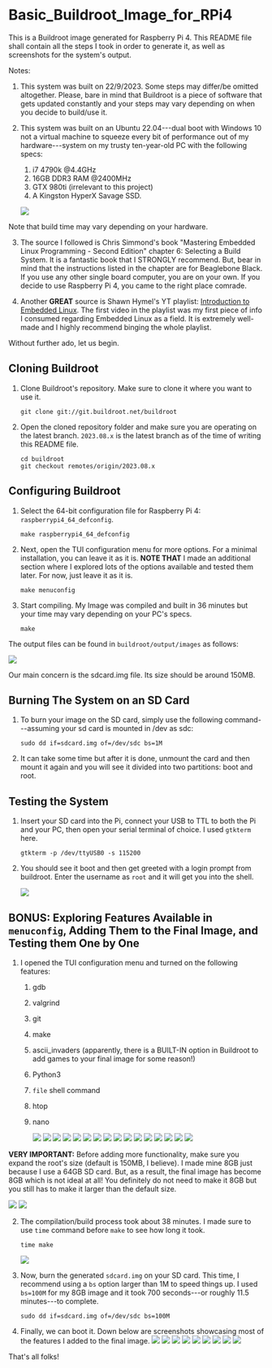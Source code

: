 # Basic_Buildroot_Image_for_RPi4

This is a Buildroot image generated for Raspberry Pi 4. This README file shall contain all the steps I took in order to generate it, as well as screenshots for the system's output.

Notes:

  1. This system was built on 22/9/2023. Some steps may differ/be omitted altogether. Please, bare in mind that Buildroot is a piece of software that gets updated constantly and your steps may vary depending on when you decide to build/use it.
     
  2. This system was built on an Ubuntu 22.04---dual boot with Windows 10 not a virtual machine to squeeze every bit of performance out of my hardware---system on my trusty ten-year-old PC with the following specs:

       1. i7 4790k @4.4GHz
       1. 16GB DDR3 RAM @2400MHz
       1. GTX 980ti (irrelevant to this project) 
       1. A Kingston HyperX Savage SSD.
       
       ![](README_Photos/drip.png)
     
 Note that build time may vary depending on your hardware.
 
  3. The source I followed is Chris Simmond's book "Mastering Embedded Linux Programming - Second Edition" chapter 6: Selecting a Build System. It is a fantastic book that I STRONGLY recommend. But, bear in mind that the instructions listed in the chapter are for Beaglebone Black. If you use any other single board computer, you are on your own. If you decide to use Raspberry Pi 4, you came to the right place comrade.

  4. Another **GREAT** source is Shawn Hymel's YT playlist: [Introduction to Embedded Linux](https://youtube.com/playlist?list=PLEBQazB0HUyTpoJoZecRK6PpDG31Y7RPB&si=eVCmHkRdOECZorKh). The first video in the playlist was my first piece of info I consumed regarding Embedded Linux as a field. It is extremely well-made and I highly recommend binging the whole playlist.

Without further ado, let us begin.


## Cloning Buildroot

1. Clone Buildroot's repository. Make sure to clone it where you want to use it.

   ```
   git clone git://git.buildroot.net/buildroot
   ```


2. Open the cloned repository folder and make sure you are operating on the latest branch. `2023.08.x` is the latest branch as of the time of writing this README file.

   ```
   cd buildroot
   git checkout remotes/origin/2023.08.x
   ```


## Configuring Buildroot

1. Select the 64-bit configuration file for Raspberry Pi 4: `raspberrypi4_64_defconfig`.

   ```
   make raspberrypi4_64_defconfig
   ```


2. Next, open the TUI configuration menu for more options. For a minimal installation, you can leave it as it is. **NOTE THAT** I made an additional section where I explored lots of the options available and tested them later. For now, just leave it as it is.

   ```
   make menuconfig
   ```

3. Start compiling. My Image was compiled and built in 36 minutes but your time may vary depending on your PC's specs.

   ```
   make
   ```


The output files can be found in `buildroot/output/images` as follows:

![](README_Photos/18.png)

Our main concern is the sdcard.img file. Its size should be around 150MB.


## Burning The System on an SD Card

1. To burn your image on the SD card, simply use the following command---assuming your sd card is mounted in /dev as sdc:

   ```
   sudo dd if=sdcard.img of=/dev/sdc bs=1M
   ```


2. It can take some time but after it is done, unmount the card and then mount it again and you will see it divided into two partitions: boot and root.


## Testing the System

1. Insert your SD card into the Pi, connect your USB to TTL to both the Pi and your PC, then open your serial terminal of choice. I used `gtkterm` here.

   ```
   gtkterm -p /dev/ttyUSB0 -s 115200
   ```

2. You should see it boot and then get greeted with a login prompt from buildroot. Enter the username as `root` and it will get you into the shell.

   ![](README_Photos/21.png)



## **BONUS**: Exploring Features Available in `menuconfig`, Adding Them to the Final Image, and Testing them One by One

1. I opened the TUI configuration menu and turned on the following features:
   1. gdb
   2. valgrind
   3. git
   4. make
   5. ascii_invaders (apparently, there is a BUILT-IN option in Buildroot to add games to your final image for some reason!)
   6. Python3
   7. `file` shell command
   8. htop
   9. nano

       ![](README_Photos/1.png)
       ![](README_Photos/2.png)
       ![](README_Photos/3.png)
       ![](README_Photos/4.png)
       ![](README_Photos/5.png)
       ![](README_Photos/6.png)
       ![](README_Photos/7.png)
       ![](README_Photos/8.png)
       ![](README_Photos/9.png)
       ![](README_Photos/10.png)
       ![](README_Photos/11.png)
       ![](README_Photos/12.png)
       ![](README_Photos/13.png)
       ![](README_Photos/14.png)
       ![](README_Photos/15.png)
       ![](README_Photos/16.png)



**VERY IMPORTANT:** Before adding more functionality, make sure you expand the root's size (default is 150MB, I believe). I made mine 8GB just because I use a 64GB SD card. But, as a result, the final image has become 8GB which is not ideal at all! You definitely do not need to make it 8GB but you still has to make it larger than the default size.

  ![](README_Photos/19.png)
  ![](README_Photos/20.png)

       
2. The compilation/build process took about 38 minutes. I made sure to use `time` command before `make` to see how long it took.

   ```
   time make
   ```

   ![](README_Photos/17.png)


3. Now, burn the generated `sdcard.img` on your SD card. This time, I recommend using a `bs` option larger than 1M to speed things up. I used `bs=100M` for my 8GB image and it took 700 seconds---or roughly 11.5 minutes---to complete.

   ```
   sudo dd if=sdcard.img of=/dev/sdc bs=100M
   ```


4. Finally, we can boot it. Down below are screenshots showcasing most of the features I added to the final image.
       ![](README_Photos/23.png)
       ![](README_Photos/24.png)
       ![](README_Photos/25.png)
       ![](README_Photos/26.png)
       ![](README_Photos/27.png)
       ![](README_Photos/28.png)
       ![](README_Photos/29.png)
       ![](README_Photos/30.png)
       ![](README_Photos/31.png)


That's all folks!
